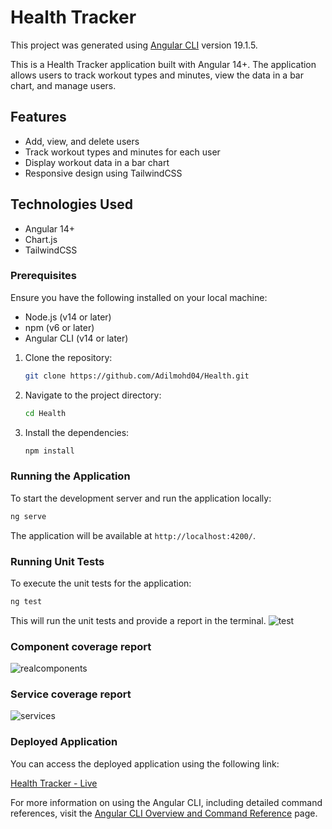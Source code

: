 # Health Tracker

This project was generated using [Angular CLI](https://github.com/angular/angular-cli) version 19.1.5.

This is a Health Tracker application built with Angular 14+. The application allows users to track workout types and minutes, view the data in a bar chart, and manage users.

## Features

- Add, view, and delete users
- Track workout types and minutes for each user
- Display workout data in a bar chart
- Responsive design using TailwindCSS

## Technologies Used

- Angular 14+
- Chart.js
- TailwindCSS


### Prerequisites

Ensure you have the following installed on your local machine:

- Node.js (v14 or later)
- npm (v6 or later)
- Angular CLI (v14 or later)


1. Clone the repository:

   ```bash
   git clone https://github.com/Adilmohd04/Health.git
   ```

2. Navigate to the project directory:

   ```bash
   cd Health
   ```

3. Install the dependencies:

   ```bash
   npm install
   ```

### Running the Application

To start the development server and run the application locally:

```bash
ng serve
```

The application will be available at `http://localhost:4200/`.

### Running Unit Tests

To execute the unit tests for the application:

```bash
ng test
```

This will run the unit tests and provide a report in the terminal.
![test](https://github.com/user-attachments/assets/4614b249-83cd-4a07-ae37-46a088be8938)
### Component coverage report
![realcomponents](https://github.com/user-attachments/assets/552aa859-664c-42f0-a7cc-51bc193f8b50)

### Service coverage report
![services](https://github.com/user-attachments/assets/e4214f4f-8659-435a-b24d-75faeb5e6ebb)

### Deployed Application
You can access the deployed application using the following link:

[Health  Tracker - Live](https://health-psi.vercel.app/)

For more information on using the Angular CLI, including detailed command references, visit the [Angular CLI Overview and Command Reference](https://angular.dev/tools/cli) page.
